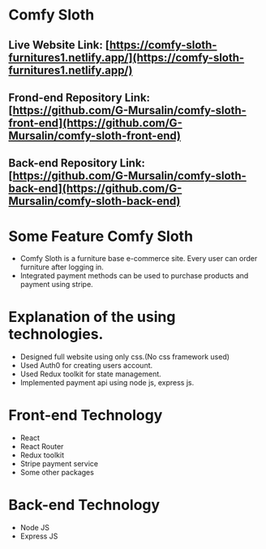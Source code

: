 # Comfy Sloth

## Live Website Link: [https://comfy-sloth-furnitures1.netlify.app/](https://comfy-sloth-furnitures1.netlify.app/)

## Frond-end Repository Link: [https://github.com/G-Mursalin/comfy-sloth-front-end](https://github.com/G-Mursalin/comfy-sloth-front-end)

## Back-end Repository Link: [https://github.com/G-Mursalin/comfy-sloth-back-end](https://github.com/G-Mursalin/comfy-sloth-back-end)

# Some Feature Comfy Sloth

- Comfy Sloth is a furniture base e-commerce site. Every user can order furniture after logging in.
- Integrated payment methods can be used to purchase products and payment using stripe.

# Explanation of the using technologies.

- Designed full website using only css.(No css framework used)
- Used Auth0 for creating users account.
- Used Redux toolkit for state management.
- Implemented payment api using node js, express js.

# Front-end Technology

- React
- React Router
- Redux toolkit
- Stripe payment service
- Some other packages

# Back-end Technology

- Node JS
- Express JS
